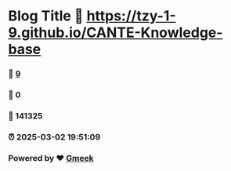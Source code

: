 # Blog Title :link: https://tzy-1-9.github.io/CANTE-Knowledge-base 
### :page_facing_up: [9](https://tzy-1-9.github.io/CANTE-Knowledge-base/tag.html) 
### :speech_balloon: 0 
### :hibiscus: 141325 
### :alarm_clock: 2025-03-02 19:51:09 
### Powered by :heart: [Gmeek](https://github.com/Meekdai/Gmeek)
